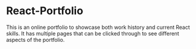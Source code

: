 # React-Portfolio

This is an online portfolio to showcase both work history and current React skills. It has multiple pages that can be clicked through to see different aspects of the portfolio. 